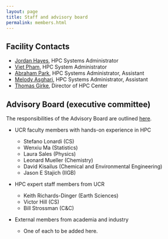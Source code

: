 ```yaml
---
layout: page
title: Staff and advisory board
permalink: members.html
---
```


## Facility Contacts

* [Jordan Hayes](mailto:jordan.hayes@ucr.edu), HPC Systems Administrator
* [Viet Pham](mailto:vpham013@ucr.edu), HPC System Administrator
* [Abraham Park](mailto:apark064@ucr.edu), HPC Systems Administrator, Assistant
* [Melody Asghari](mailto:masgh003@ucr.edu), HPC Systems Administrator, Assistant
* [Thomas Girke](http://girke.bioinformatics.ucr.edu), Director of HPC Center

<!--
* New HPC Systems Administrator to be hired, postion posting see [here](https://goo.gl/tngqC1)
-->

## Advisory Board (executive committee)

The responsibilities of the Advisory Board are outlined [here](https://goo.gl/X3p1VK).

* UCR faculty members with hands-on experience in HPC
    * Stefano Lonardi (CS)
    * Wenxiu Ma (Statistics)
    * Laura Sales (Physics)
    * Leonard Mueller (Chemistry)
    * David Kisailus (Chemical and Environmental Engineering)
    * Jason E Stajich (IIGB)

* HPC expert staff members from UCR
    * Keith Richards-Dinger (Earth Sciences)
    * Victor Hill (CS)
    * Bill Strossman (C&C)

* External members from academia and industry 
    * One of each to be added here.


